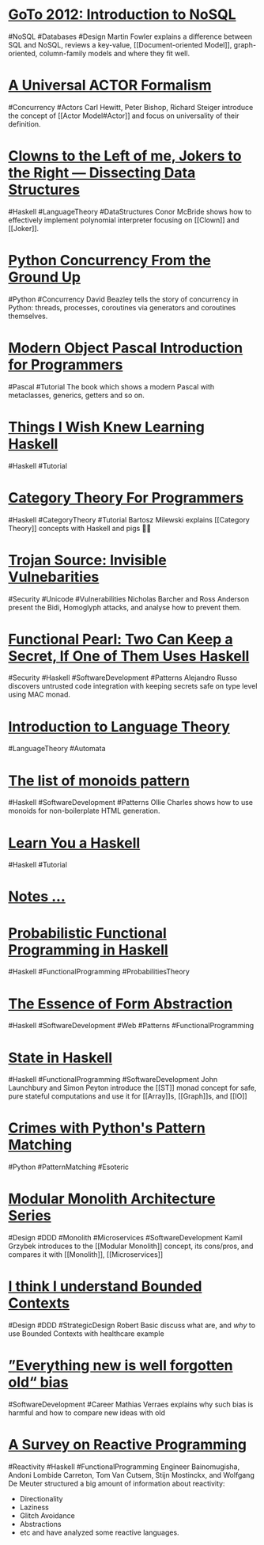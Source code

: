 # [GoTo 2012: Introduction to NoSQL](https://www.youtube.com/watch?v=qI_g07C_Q5I)
#NoSQL #Databases #Design
Martin Fowler explains a difference between SQL and NoSQL, reviews a key-value, [[Document-oriented Model]], graph-oriented, column-family models and where they fit well.

# [A Universal ACTOR Formalism ](https://www.ijcai.org/Proceedings/73/Papers/027B.pdf)
#Concurrency #Actors
Carl Hewitt, Peter Bishop, Richard Steiger introduce the concept of [[Actor Model#Actor]] and focus on universality of their definition.

# [Clowns to the Left of me, Jokers to the Right — Dissecting Data Structures](https://personal.cis.strath.ac.uk/conor.mcbride/Dissect.pdf)
#Haskell #LanguageTheory #DataStructures
Conor McBride shows how to effectively implement polynomial interpreter focusing on [[Clown]] and [[Joker]].

# [Python Concurrency From the Ground Up](https://www.youtube.com/watch?v=MCs5OvhV9S4)
#Python #Concurrency 
David Beazley tells the story of concurrency in Python: threads, processes, coroutines via generators and coroutines themselves.

# [Modern Object Pascal Introduction for Programmers](https://castle-engine.io/modern_pascal)
#Pascal #Tutorial
The book which shows a modern Pascal with metaclasses, generics, getters and so on.

# [Things I Wish Knew Learning Haskell](https://smunix.github.io/dev.stephendiehl.com/hask/tutorial.pdf)
#Haskell #Tutorial

# [Category Theory For Programmers](https://bartoszmilewski.com/2014/10/28/category-theory-for-programmers-the-preface/)
#Haskell #CategoryTheory #Tutorial
Bartosz Milewski explains [[Category Theory]] concepts with Haskell and pigs 🐷🚀

# [Trojan Source: Invisible Vulnebarities](https://trojansource.codes/trojan-source.pdf)
#Security #Unicode #Vulnerabilities
Nicholas Barcher and Ross Anderson present the Bidi, Homoglyph attacks, and analyse how to prevent them.

# [Functional Pearl:  Two Can Keep a Secret, If One of Them Uses Haskell](http://www.cse.chalmers.se/~russo/publications_files/pearl-russo.pdf)
#Security #Haskell #SoftwareDevelopment #Patterns
Alejandro Russo discovers untrusted code integration with keeping secrets safe on type level using MAC monad.
# [Introduction to Language Theory](https://cs.lmu.edu/~ray/notes/languagetheory/)
#LanguageTheory #Automata 

# [The list of monoids pattern](https://blog.ocharles.org.uk/posts/2022-06-22-list-of-monoids-pattern.html)
#Haskell #SoftwareDevelopment #Patterns
Ollie Charles shows how to use monoids for non-boilerplate HTML generation.

# [Learn You a Haskell](http://learnyouahaskell.com/)
#Haskell #Tutorial 

# [Notes ...](https://vorpus.org/blog/notes-on-structured-concurrency-or-go-statement-considered-harmful/#go-statement-considered-harmful)

# [Probabilistic Functional Programming in Haskell](https://web.engr.oregonstate.edu/~erwig/papers/PFP_JFP06.pdf)
#Haskell #FunctionalProgramming #ProbabilitiesTheory

# [The Essence of Form Abstraction](https://homepages.inf.ed.ac.uk/slindley/papers/formlets-essence.pdf)
#Haskell #SoftwareDevelopment #Web #Patterns #FunctionalProgramming 

# [State in Haskell](https://www.microsoft.com/en-us/research/wp-content/uploads/2016/07/state-lasc.pdf)
#Haskell #FunctionalProgramming #SoftwareDevelopment 
John Launchbury and Simon Peyton introduce the [[ST]] monad concept for safe, pure stateful computations and use it for [[Array]]s, [[Graph]]s, and [[IO]]

# [Crimes with Python's Pattern Matching](https://www.hillelwayne.com/post/python-abc/)
#Python #PatternMatching #Esoteric 

# [Modular Monolith Architecture Series](http://www.kamilgrzybek.com/design/modular-monolith-primer/)
#Design #DDD #Monolith #Microservices #SoftwareDevelopment 
Kamil Grzybek introduces to the [[Modular Monolith]] concept, its cons/pros, and compares it with [[Monolith]], [[Microservices]]

# [I think I understand Bounded Contexts](https://robertbasic.com/blog/i-think-i-understand-bounded-contexts/)
#Design #DDD #StrategicDesign 
Robert Basic discuss what are, and _why_ to use Bounded Contexts with healthcare example

# [”Everything new is well forgotten old“ bias](https://verraes.net/2021/05/its-just-like-heuristic/)
#SoftwareDevelopment #Career
Mathias Verraes explains why such bias is harmful and how to compare new ideas with old

# [A Survey on Reactive Programming](https://www.researchgate.net/profile/Tom-Van-Cutsem/publication/233755674_A_Survey_on_Reactive_Programming/links/5d55c7c4299bf151bad6e4de/A-Survey-on-Reactive-Programming.pdf)
#Reactivity #Haskell #FunctionalProgramming
Engineer Bainomugisha, Andoni Lombide Carreton, Tom Van Cutsem, Stijn Mostinckx, and Wolfgang De Meuter structured a big amount of information about reactivity:
* Directionality
* Laziness
* Glitch Avoidance
* Abstractions
* etc
and have analyzed some reactive languages.